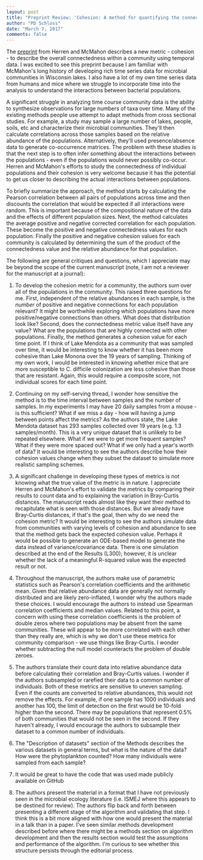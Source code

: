 ```yaml
---
layout: post
title: "Preprint Review: 'Cohesion: A method for quantifying the connectivity of microbial communities'"
author: "PD Schloss"
date: "March 7, 2017"
comments: false
---
```


The [preprint](http://biorxiv.org/content/early/2017/02/28/112391) from Herren and McMahon describes a new metric - cohesion - to describe the overall connectedness within a community using temporal data. I was excited to see this preprint because I am familiar with McMahon's long history of developing rich time series data for microbial communities in Wisconsin lakes. I also have a lot of my own time series data from humans and mice where we struggle to incorporate time into the analysis to understand the interactions between bacterial populations.

A significant struggle in analyzing time course community data is the ability to synthesize observations for large numbers of taxa over time. Many of the existing methods people use attempt to adapt methods from cross sectional studies. For example, a study may sample a large number of lakes, people, soils, etc and characterize their microbial communities. They'll then calculate correlations across those samples based on the relative abundance of the populations. Alternatively, they'll used presence/absence data to generate co-occurrence matrices. The problem with these studies is that the next step is to often infer something about the interactions between the populations - even if the populations would never possibly co-occur. Herren and McMahon's efforts to study the connectedness of individual populations and their cohesion is very welcome because it has the potential to get us closer to describing the actual interactions between populations.

To briefly summarize the approach, the method starts by calculating the Pearson correlation between all pairs of populations across time and then discounts the correlation that would be expected if all interactions were random. This is important because of the compositional nature of the data and the effects of different population sizes. Next, the method calculates the average positive and negative corrected correlation for each population. These become the positive and negative connectedness values for each population. Finally the positive and negative cohesion values for each community is calculated by determining the sum of the product of the connectedness value and the relative abundance for that population.

The following are general critiques and questions, which I appreciate may be beyond the scope of the current manuscript (note, I am not a reviewer for the manuscript at a journal):

1. To develop the cohesion metric for a community, the authors sum over all of the populations in the community. This raised three questions for me. First, independent of the relative abundances in each sample, is the *number* of positive and negative connections for each population relevant? It might be worthwhile exploring which populations have more positive/negative connections than others. What does that distribution look like? Second, does the connectedness metric value itself have any value? What are the populations that are highly connected with other populations. Finally, the method generates a cohesion value for each time point. If I think of Lake Mendota as a community that was sampled over time, it would be interesting to know whether it has been more cohesive than Lake Monona over the 19 years of sampling. Thinking of my own work, I would be interested in knowing whether mice that are more susceptible to C. difficile colonization are less cohesive than those that are resistant. Again, this would require a composite score, not individual scores for each time point.

2. Continuing on my self-serving thread, I wonder how sensitive the method is to the time interval between samples and the number of samples. In my experiments I may have 20 daily samples from a mouse - is this sufficient? What if we miss a day - how will having a jump between points affect the metrics? As the authors state, the Lake Mendota dataset has 293 samples collected over 19 years (e.g. 1.3 samples/month). This is a very unique dataset that is unlikely to be repeated elsewhere. What if we were to get more frequent samples? What if they were more spaced out? What if we only had a year's worth of data? It would be interesting to see the authors describe how their cohesion values change when they subset the dataset to simulate more realistic sampling schemes.

3. A significant challenge in developing these types of metrics is not knowing what the true value of the metric is in nature. I appreciate Herren and McMahon's effort to validate the metrics by comparing their results to count data and to explaining the variation in Bray-Curtis distances. The manuscript reads almost like they want their method to recapitulate what is seen with those distances. But we already have Bray-Curtis distances, if that's the goal, then why do we need the cohesion metric? It would be interesting to see the authors simulate data from communities with varying levels of cohesion and abundance to see that the method gets back the expected cohesion value. Perhaps it would be possible to generate an ODE-based model to generate the data instead of variance/covariance data. There is one simulation described at the end of the Results (L300); however, it is unclear whether the lack of a meaningful R-squared value was the expected result or not.

4. Throughout the manuscript, the authors make use of parametric statistics such as Pearson's correlation coefficients and the arithmetic mean. Given that relative abundance data are generally not normally distributed and are likely zero-inflated, I wonder why the authors made these choices. I would encourage the authors to instead use Spearman correlation coefficients and median values. Related to this point, a concern with using these correlation coefficients is the problem of double zeros where two populations may be absent from the same communities. These will appear to be more correlated with each other than they really are, which is why we don't use these metrics for community comparison - we use things like Bray-Curtis. I wonder whether subtracting the null model counteracts the problem of double zeroes.

5. The authors translate their count data into relative abundance data before calculating their correlation and Bray-Curtis values. I wonder if the authors subsampled or rarefied their data to a common number of individuals. Both of these metrics are sensitive to uneven sampling. Even if the counts are converted to relative abundances, this would not remove the effects. For example, if one sample has 1000 individuals and another has 100, the limit of detection on the first would be 10-fold higher than the second. There may be populations that represent 0.5% of both communities that would not be seen in the second. If they haven't already, I would encourage the authors to subsample their dataset to a common number of individuals.

6. The "Description of datasets" section of the Methods describes the various datasets in general terms, but what is the nature of the data? How were the phytoplankton counted? How many individuals were sampled from each sample?

7. It would be great to have the code that was used made publicly available on GitHub

8. The authors present the material in a format that I have not previously seen in the microbial ecology literature (i.e. ISMEJ where this appears to be destined for review). The authors flip back and forth between presenting a different stage of the algorithm and validating that step. I think this is a bit more aligned with how one would present the material in a talk than in a paper. I've seen similar methods development described before where there might be a methods section on algorithm development and then the results section would test the assumptions and performance of the algorithm. I'm curious to see whether this structure persists through the editorial process.
